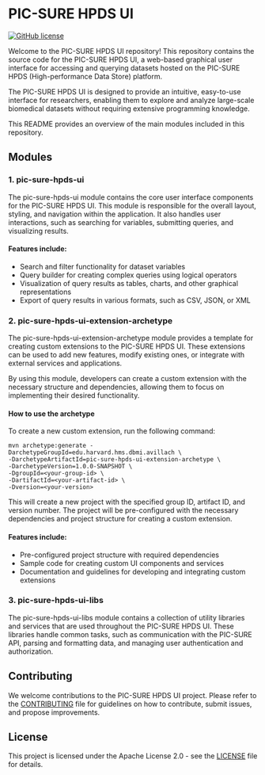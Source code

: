 # PIC-SURE HPDS UI
[![GitHub license](https://img.shields.io/github/license/hms-dbmi/pic-sure-hpds-ui)](https://github.com/hms-dbmi/pic-sure-hpds-ui/blob/master/LICENSE)

Welcome to the PIC-SURE HPDS UI repository! This repository contains the source code for the PIC-SURE HPDS UI, a web-based graphical user interface for accessing and querying datasets hosted on the PIC-SURE HPDS (High-performance Data Store) platform.

The PIC-SURE HPDS UI is designed to provide an intuitive, easy-to-use interface for researchers, enabling them to explore and analyze large-scale biomedical datasets without requiring extensive programming knowledge.

This README provides an overview of the main modules included in this repository.

## Modules
### 1. pic-sure-hpds-ui
The pic-sure-hpds-ui module contains the core user interface components for the PIC-SURE HPDS UI. This module is responsible for the overall layout, styling, and navigation within the application. It also handles user interactions, such as searching for variables, submitting queries, and visualizing results.

#### Features include:

- Search and filter functionality for dataset variables
- Query builder for creating complex queries using logical operators
- Visualization of query results as tables, charts, and other graphical representations
- Export of query results in various formats, such as CSV, JSON, or XML

### 2. pic-sure-hpds-ui-extension-archetype
The pic-sure-hpds-ui-extension-archetype module provides a template for creating custom extensions to the PIC-SURE HPDS UI. These extensions can be used to add new features, modify existing ones, or integrate with external services and applications.

By using this module, developers can create a custom extension with the necessary structure and dependencies, allowing them to focus on implementing their desired functionality.

#### How to use the archetype
To create a new custom extension, run the following command:

```
mvn archetype:generate -DarchetypeGroupId=edu.harvard.hms.dbmi.avillach \
-DarchetypeArtifactId=pic-sure-hpds-ui-extension-archetype \
-DarchetypeVersion=1.0.0-SNAPSHOT \
-DgroupId=<your-group-id> \
-DartifactId=<your-artifact-id> \
-Dversion=<your-version>
```

This will create a new project with the specified group ID, artifact ID, and version number. The project will be pre-configured with the necessary dependencies and project structure for creating a custom extension.

#### Features include:

- Pre-configured project structure with required dependencies
- Sample code for creating custom UI components and services
- Documentation and guidelines for developing and integrating custom extensions

### 3. pic-sure-hpds-ui-libs
The pic-sure-hpds-ui-libs module contains a collection of utility libraries and services that are used throughout the PIC-SURE HPDS UI. These libraries handle common tasks, such as communication with the PIC-SURE API, parsing and formatting data, and managing user authentication and authorization.

## Contributing
We welcome contributions to the PIC-SURE HPDS UI project. Please refer to the [CONTRIBUTING](https://github.com/hms-dbmi/pic-sure-all-in-one/blob/master/CONTRIBUTING.md) file for guidelines on how to contribute, submit issues, and propose improvements.

## License
This project is licensed under the Apache License 2.0 - see the [LICENSE](https://github.com/hms-dbmi/pic-sure-hpds-ui/blob/master/LICENSE) file for details.